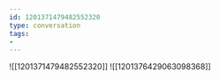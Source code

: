 ```yaml
---
id: 1201371479482552320
type: conversation
tags:
- 
---
```

![[1201371479482552320]]
![[1201376429063098368]]

